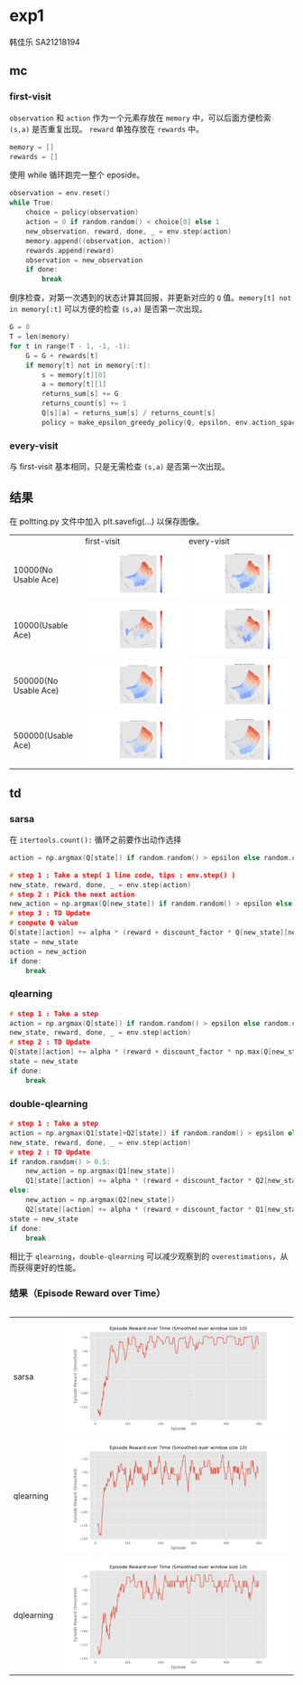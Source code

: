 # exp1

韩佳乐 SA21218194

## mc

### first-visit

`observation` 和 `action` 作为一个元素存放在 `memory` 中，可以后面方便检索 `(s,a)` 是否重复出现。 `reward` 单独存放在 `rewards` 中。

```c
memory = []
rewards = []
```

使用 while 循环跑完一整个 eposide。

```c
observation = env.reset()
while True:
    choice = policy(observation)
    action = 0 if random.random() < choice[0] else 1
    new_observation, reward, done, _ = env.step(action)
    memory.append((observation, action))
    rewards.append(reward)
    observation = new_observation
    if done:
        break
```

倒序检查，对第一次遇到的状态计算其回报，并更新对应的 `Q` 值。`memory[t] not in memory[:t]` 可以方便的检查 `(s,a)` 是否第一次出现。

```c
G = 0
T = len(memory)
for t in range(T - 1, -1, -1):
    G = G + rewards[t]
    if memory[t] not in memory[:t]:
        s = memory[t][0]
        a = memory[t][1]
        returns_sum[s] += G
        returns_count[s] += 1
        Q[s][a] = returns_sum[s] / returns_count[s]
        policy = make_epsilon_greedy_policy(Q, epsilon, env.action_space.n)
```

### every-visit

与 first-visit 基本相同，只是无需检查 `(s,a)` 是否第一次出现。

## 结果

在 poltting.py 文件中加入 plt.savefig(...) 以保存图像。

<table>
    <tr>
        <td></td>
        <td>first-visit</td>
        <td>every-visit</td>
    </tr>
    <tr>
        <td>10000(No Usable Ace)</td>
        <td><img src="./mc/figures/first-visit_noAce_10000.png"></td>
        <td><img src="./mc/figures/every-visit_noAce_10000.png"></td>
    </tr>
    <tr>
        <td>10000(Usable Ace)</td>
        <td><img src="./mc/figures/first-visit_Ace_10000.png"></td>
        <td><img src="./mc/figures/every-visit_Ace_10000.png"></td>
    </tr>
    <tr>
        <td>500000(No Usable Ace)</td>
        <td><img src="./mc/figures/first-visit_noAce.png"></td>
        <td><img src="./mc/figures/every-visit_noAce.png"></td>
    </tr>
    <tr>
        <td>500000(Usable Ace)</td>
        <td><img src="./mc/figures/first-visit_Ace.png"></td>
        <td><img src="./mc/figures/every-visit_Ace.png"></td>
    </tr>
<table>

## td

### sarsa

在 `itertools.count():` 循环之前要作出动作选择

```c
action = np.argmax(Q[state]) if random.random() > epsilon else random.choice(np.arange(env.action_space.n))
```



```c
# step 1 : Take a step( 1 line code, tips : env.step() )
new_state, reward, done, _ = env.step(action)
# step 2 : Pick the next action
new_action = np.argmax(Q[new_state]) if random.random() > epsilon else random.choice(np.arange(env.action_space.n))
# step 3 : TD Update
# compute Q value      
Q[state][action] += alpha * (reward + discount_factor * Q[new_state][new_action] - Q[state][action])
state = new_state
action = new_action
if done:
    break
```

### qlearning

```c
# step 1 : Take a step
action = np.argmax(Q[state]) if random.random() > epsilon else random.choice(np.arange(env.action_space.n))
new_state, reward, done, _ = env.step(action)
# step 2 : TD Update
Q[state][action] += alpha * (reward + discount_factor * np.max(Q[new_state]) - Q[state][action])
state = new_state
if done:
    break
```

### double-qlearning

```c
# step 1 : Take a step
action = np.argmax(Q1[state]+Q2[state]) if random.random() > epsilon else random.choice(np.arange(env.action_space.n))
new_state, reward, done, _ = env.step(action)
# step 2 : TD Update
if random.random() > 0.5:
    new_action = np.argmax(Q1[new_state])
    Q1[state][action] += alpha * (reward + discount_factor * Q2[new_state][new_action] - Q1[state][action])
else:
    new_action = np.argmax(Q2[new_state])
    Q2[state][action] += alpha * (reward + discount_factor * Q1[new_state][new_action] - Q2[state][action])
state = new_state
if done:
    break
```

相比于 `qlearning`，`double-qlearning` 可以减少观察到的 `overestimations`，从而获得更好的性能。

### 结果（Episode Reward over Time）

<table>
    <tr>
        <td>sarsa</td>
        <td><img src="td/figures/sarsa_reward.png"></td>
    <tr>
    <tr>
        <td>qlearning</td>
        <td><img src="td/figures/qlearning_reward.png"></td>
    <tr>
    <tr>
        <td>dqlearning</td>
        <td><img src="td/figures/dqlearning_reward.png"></td>
    <tr>
</table>